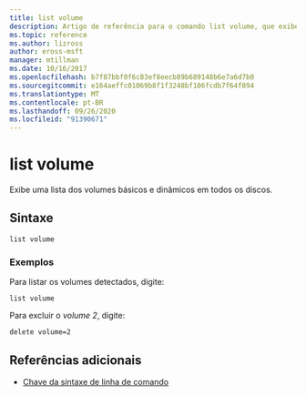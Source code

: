 ```yaml
---
title: list volume
description: Artigo de referência para o comando list volume, que exibe uma lista de volumes básicos e dinâmicos em todos os discos.
ms.topic: reference
ms.author: lizross
author: eross-msft
manager: mtillman
ms.date: 10/16/2017
ms.openlocfilehash: b7f87bbf0f6c83ef8eecb89b689148b6e7a6d7b0
ms.sourcegitcommit: e164aeffc01069b8f1f3248bf106fcdb7f64f894
ms.translationtype: MT
ms.contentlocale: pt-BR
ms.lasthandoff: 09/26/2020
ms.locfileid: "91390671"
---
```

# <a name="list-volume"></a>list volume

Exibe uma lista dos volumes básicos e dinâmicos em todos os discos.

## <a name="syntax"></a>Sintaxe

```
list volume
```

### <a name="examples"></a>Exemplos

Para listar os volumes detectados, digite:

```
list volume
```

Para excluir o *volume 2*, digite:

```
delete volume=2
```

## <a name="additional-references"></a>Referências adicionais

- [Chave da sintaxe de linha de comando](command-line-syntax-key.md)